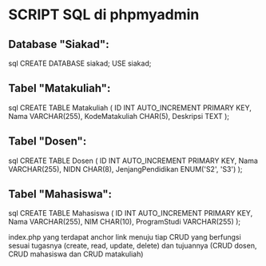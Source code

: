 # SCRIPT SQL di phpmyadmin

## Database "Siakad":

sql
CREATE DATABASE siakad;
USE siakad;

## Tabel "Matakuliah":

sql
CREATE TABLE Matakuliah (
ID INT AUTO_INCREMENT PRIMARY KEY,
Nama VARCHAR(255),
KodeMatakuliah CHAR(5),
Deskripsi TEXT
);

## Tabel "Dosen":

sql
CREATE TABLE Dosen (
ID INT AUTO_INCREMENT PRIMARY KEY,
Nama VARCHAR(255),
NIDN CHAR(8),
JenjangPendidikan ENUM('S2', 'S3')
);

## Tabel "Mahasiswa":

sql
CREATE TABLE Mahasiswa (
ID INT AUTO_INCREMENT PRIMARY KEY,
Nama VARCHAR(255),
NIM CHAR(10),
ProgramStudi VARCHAR(255)
);

index.php yang terdapat anchor link menuju tiap CRUD yang berfungsi sesuai tugasnya (create, read, update, delete) dan tujuannya (CRUD dosen, CRUD mahasiswa dan CRUD matakuliah)

